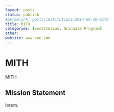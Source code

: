 ```yaml
---
layout: posts
status: publish
#permalink: posts/institutions/2014-06-26-mith
title: MITH
categories: [institution, Graduate Program]
other: 
website: www.cnn.com
---
```

# MITH

  MITH

## Mission Statement

  lorem.

  